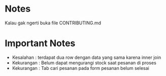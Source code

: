 # Notes

Kalau gak ngerti buka file CONTRIBUTING.md

# Important Notes

- Kesalahan : terdapat dua row dengan data yang sama karena inner join
- Kekurangan : Belum dapat mengurangi stock saat pesanan di proses
- Kekurangan : Tab cari pesanan pada form pesanan belum selesai